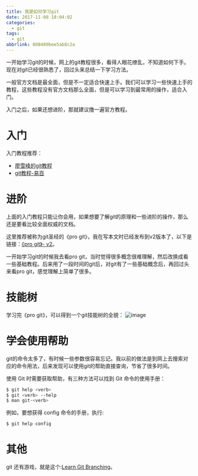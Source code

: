 ```yaml
---
title: 我是如何学习git
date: 2017-11-08 18:04:02
categories:
  - git
tags:
  - git
abbrlink: 808409bee5ab8c2a
---
```


一开始学习git的时候，网上的git教程很多，看得人眼花缭乱，不知道如何下手。现在对git已经很熟悉了，回过头来总结一下学习方法。

一般官方文档是最全面，但是不一定适合快速上手。我们可以学习一些快速上手的教程，这些教程没有官方文档那么全面，但是可以学习到最常用的操作，适合入门。

入门之后，如果还想进阶，那就建议撸一遍官方教程。

# 入门

入门教程推荐：
* [廖雪峰的git教程](https://www.liaoxuefeng.com/wiki/0013739516305929606dd18361248578c67b8067c8c017b000)
* [git教程-易百](http://www.yiibai.com/git/)

# 进阶

上面的入门教程只能让你会用，如果想要了解git的原理和一些进阶的操作，那么还是要看比较全面权威的文档。

这里推荐被称为git圣经的《pro git》，我在写本文时已经发布到v2版本了，以下是链接：[《pro git》- v2](https://git-scm.com/book/zh/v2)。

一开始学习git的时候我去看pro git，当时觉得很多概念很难理解，然后改换成看一些基础教程。后来用了一段时间的git后，对git有了一些基础概念后，再回过头来看pro git，感觉理解上简单了很多。

# 技能树

学习完《pro git》，可以得到一个git技能树的全貌：
![image](http://oxnimkw03.bkt.clouddn.com/git_tech_tree_v2.png)

# 学会使用帮助

git的命令太多了，有时候一些参数很容易忘记。我以前的做法是到网上去搜索对应的命令用法，后来发现可以使用git的帮助直接查询，节省了很多时间。

使用 Git 时需要获取帮助，有三种方法可以找到 Git 命令的使用手册：
```sh
$ git help <verb>
$ git <verb> --help
$ man git-<verb>
```

例如，要想获得 config 命令的手册，执行:
```sh
$ git help config
```

# 其他

git 还有游戏，就是这个:[Learn Git Branching](http://pcottle.github.io/learnGitBranching/)。

